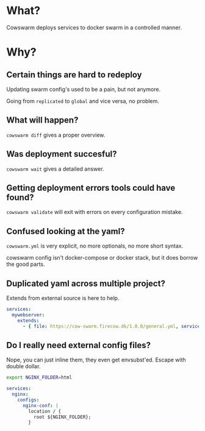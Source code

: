 # What?
Cowswarm deploys services to docker swarm in a controlled manner.

# Why?

## Certain things are hard to redeploy 

Updating swarm config's used to be a pain, but not anymore.

Going from `replicated` to `global` and vice versa, no problem.

## What will happen?
`cowswarm diff` gives a proper overview.

## Was deployment succesful?
`cowswarm wait` gives a detailed answer.

## Getting deployment errors tools could have found?
`cowswarm validate` will exit with errors on every configuration mistake.

## Confused looking at the yaml?
`cowswarm.yml` is very explicit, no more optionals, no more short syntax.

cowswarm config isn't docker-compose or docker stack, but it does borrow the good parts.

## Duplicated yaml across multiple project?
Extends from external source is here to help.
```yml
services:
  mywebserver:
    extends: 
      - { file: https://cow-swarm.firecow.dk/1.0.0/general.yml, service: nginx }
```

## Do I really need external config files?
Nope, you can just inline them, they even get envsubst'ed.
Escape with double dollar.
```sh
export NGINX_FOLDER=html
```

```yml
services:
  nginx:
    configs:
      nginx-conf: |
        location / {
          root ${NGINX_FOLDER};
        }
```
